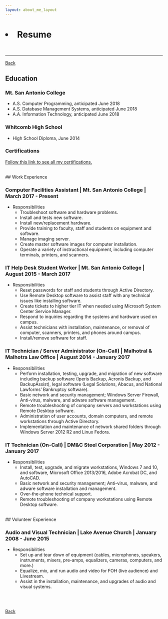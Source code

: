 ```yaml
---
layout: about_me_layout
---
```


<!-- This keeps the title on the browser tab from changing. -->

<h1>
    <li class="align-left">Resume</li>
    <!-- <li class="align-right"><a href="/">Download Resume</a></li>  -->
    <!-- add file for download-->
</h1><br>

* * *

<!-- [Back](/about-me) -->
[Back](/)

## Education

### Mt. San Antonio College

* A.S. Computer Programming, anticipated June 2018
* A.S. Database Management Systems, anticipated June 2018
* A.A. Information Technology, anticipated June 2018

### Whitcomb High School

* High School Diploma, June 2014

### Certifications

[Follow this link to see all my certifications.](certifications)

<br>
## Work Experience

### **Computer Facilities Assistant** | Mt. San Antonio College | March 2017 - Present

* Responsibilities
  * Troubleshoot software and hardware problems.
  * Install and tests new software.
  * Install new/replacement hardware.
  * Provide training to faculty, staff and students on equipment and software.
  * Manage imaging server.
  * Create master software images for computer installation.
  * Operate a variety of instructional equipment, including computer terminals, printers, and scanners.

### **IT Help Desk Student Worker** | Mt. San Antonio College | August 2015 - March 2017

* Responsibilities
  * Reset passwords for staff and students through Active Directory.
  * Use Remote Desktop software to assist staff with any technical issues like installing software.
  * Create tickets to higher tier IT when needed using Microsoft System Center Service Manager.
  * Respond to inquiries regarding the systems and hardware used on campus.
  * Assist technicians with installation, maintenance, or removal of computer, scanners, printers, and phones around campus.
  * Install/remove software for staff.

### **IT Technician / Server Administrator (On-Call)** | Malhotral & Malhotra Law Office | August 2014 - January 2017

* Responsibilities
  * Perform installation, testing, upgrade, and migration of new software including backup software (Iperis Backup, Acronis Backup, and BackupAssist), legal software (Legal Solutions, Abacus, and National Lawforms’ Bankruptcy software). 
  * Basic network and security management; Windows Server Firewall, Anti-virus, malware, and adware software management.
  * Remote troubleshooting of company servers and workstations using Remote Desktop software.
  * Administration of user accounts, domain computers, and remote workstations through Active Directory.
  * Implementation and maintenance of network shared folders through Windows Server 2012 R2 and Linux Fedora.

### **IT Technician (On-Call)** | DM&C Steel Corporation | May 2012 - January 2017

* Responsibilities
  * Install, test, upgrade, and migrate workstations, Windows 7 and 10, and software, Microsoft Office 2013/2016, Adobe Acrobat DC, and AutoCAD.
  * Basic network and security management; Anti-virus, malware, and adware software installation and management.
  * Over-the-phone technical support.
  * Remote troubleshooting of company workstations using Remote Desktop software.

<br>
## Volunteer Experience

### **Audio and Visual Technician** | Lake Avenue Church | January 2008 - June 2015

* Responsibilities
  * Set up and tear down of equipment (cables, microphones, speakers, instruments, mixers, pre-amps, equalizers, cameras, computers, and more.)
  * Equalize, mix, and run audio and video for FOH (live audience) and Livestream. 
  * Assist in the installation, maintenance, and upgrades of audio and visual systems. 

<br><br>

<!-- [Back](about-me) -->
[Back](/)
